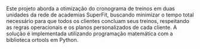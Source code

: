 Este projeto aborda a otimização do cronograma de treinos em duas unidades da rede de academias SuperFit, buscando minimizar o tempo total necessário para que todos os clientes concluam seus treinos, respeitando as regras operacionais e os planos personalizados de cada cliente. A solução é implementada utilizando programação matemática com a biblioteca ortools em Python.
